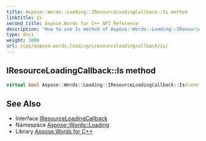 ```yaml
---
title: Aspose::Words::Loading::IResourceLoadingCallback::Is method
linktitle: Is
second_title: Aspose.Words for C++ API Reference
description: 'How to use Is method of Aspose::Words::Loading::IResourceLoadingCallback class in C++.'
type: docs
weight: 3000
url: /cpp/aspose.words.loading/iresourceloadingcallback/is/
---
```

## IResourceLoadingCallback::Is method




```cpp
virtual bool Aspose::Words::Loading::IResourceLoadingCallback::Is(const System::TypeInfo &target) const override
```

## See Also

* Interface [IResourceLoadingCallback](../)
* Namespace [Aspose::Words::Loading](../../)
* Library [Aspose.Words for C++](../../../)
